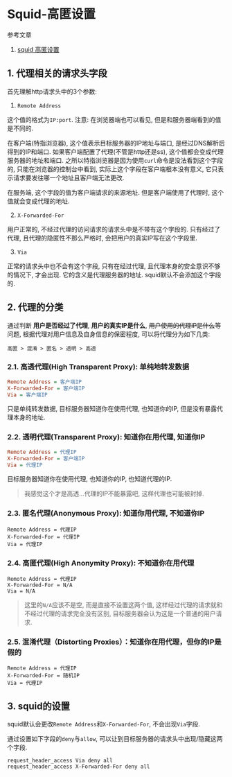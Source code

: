 # Squid-高匿设置

参考文章

1. [squid 高匿设置](https://www.cnblogs.com/vijayfly/p/5800038.html)

## 1. 代理相关的请求头字段

首先理解http请求头中的3个参数:

1. `Remote Address`

这个值的格式为`IP:port`. 注意: 在浏览器端也可以看见, 但是和服务器端看到的值是不同的. 

在客户端(特指浏览器), 这个值表示目标服务器的IP地址与端口, 是经过DNS解析后得到的IP和端口. 如果客户端配置了代理(不管是http还是ss), 这个值都会变成代理服务器的地址和端口. 之所以特指浏览器是因为使用`curl`命令是没法看到这个字段的, 只能在浏览器的控制台中看到, 实际上这个字段在客户端根本没有意义, 它只表示请求要发往哪一个地址且客户端无法更改.

在服务端, 这个字段的值为客户端请求的来源地址. 但是客户端使用了代理时, 这个值就会变成代理的地址.

2. `X-Forwarded-For`

用户正常的, 不经过代理的访问请求的请求头中是不带有这个字段的. 只有经过了代理, 且代理的隐匿性不那么严格时, 会把用户的真实IP写在这个字段里. 

3. `Via`

正常的请求头中也不会有这个字段, 只有在经过代理, 且代理本身的安全意识不够的情况下, 才会出现. 它的含义是代理服务器的地址. squid默认不会添加这个字段的.

## 2. 代理的分类

通过判断 **用户是否经过了代理**, **用户的真实IP是什么**, ~~用户使用的代理IP是什么~~等问题, 根据代理对用户信息及自身信息的保密程度, 可以将代理分为如下几类:

`高匿 > 混淆 > 匿名 > 透明 > 高透`

### 2.1. 高透代理(High Transparent Proxy): 单纯地转发数据

```ini
Remote Address = 客户端IP
X-Forwarded-For = 客户端IP
Via = 客户端IP
```

只是单纯转发数据, 目标服务器知道你在使用代理, 也知道你的IP, 但是没有暴露代理本身的地址.

### 2.2. 透明代理(Transparent Proxy): 知道你在用代理, 知道你IP

```ini
Remote Address = 代理IP
X-Forwarded-For = 客户端IP
Via = 代理IP
```

目标服务器知道你在使用代理, 也知道你的IP, 也知道代理的IP. 

> 我感觉这个才是高透...代理的IP不能暴露吧, 这样代理也可能被封掉.

### 2.3. 匿名代理(Anonymous Proxy): 知道你用代理, 不知道你IP

```
Remote Address = 代理IP
X-Forwarded-For = 代理IP
Via = 代理IP
```

### 2.4. 高匿代理(High Anonymity Proxy): 不知道你在用代理

```
Remote Address = 代理IP
X-Forwarded-For = N/A
Via = N/A
```

> 这里的`N/A`应该不是空, 而是直接不设置这两个值, 这样经过代理的请求就和不经过代理的请求完全没有区别, 目标服务器会认为这是一个普通的用户请求.

### 2.5. 混淆代理（Distorting Proxies）：知道你在用代理，但你的IP是假的

```
Remote Address = 代理IP
X-Forwarded-For = 随机IP
Via = 代理IP
```

## 3. squid的设置

squid默认会更改`Remote Address`和`X-Forwarded-For`, 不会出现`Via`字段.

通过设置如下字段的`deny`与`allow`, 可以让到目标服务器的请求头中出现/隐藏这两个字段.

```
request_header_access Via deny all
request_header_access X-Forwarded-For deny all
```